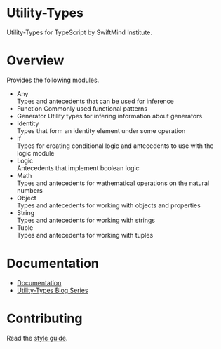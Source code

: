# Utility-Types

Utility-Types for TypeScript by SwiftMind Institute.

# Overview

Provides the following modules.

- Any  
  Types and antecedents that can be used for inference
- Function
  Commonly used functional patterns
- Generator
  Utility types for infering information about generators.
- Identity  
  Types that form an identity element under some operation
- If  
  Types for creating conditional logic and antecedents to use with the logic
  module
- Logic  
  Antecedents that implement boolean logic
- Math  
  Types and antecedents for wathematical operations on the natural numbers
- Object  
  Types and antecedents for working with objects and properties
- String  
  Types and antecedents for working with strings
- Tuple  
  Types and antecedents for working with tuples

# Documentation

- [Documentation](https://swiftmindinstitute.github.io/open-source/modules/Utility_Types.html)
- [Utility-Types Blog Series](https://medium.com/@hansoksendahl/list/ts-utilitytypes-dcf631c157a5)

# Contributing

Read the [style guide](https://github.com/swiftmindinstitute/open-source/blob/main/STYLE.md#style-guide).
